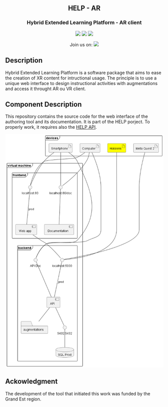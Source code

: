 <h2 align="center">HELP - AR</h2>
<h3 align="center">Hybrid Extended Learning Platform - AR client</h3>
<p align="center">
    <a href=""><img src="https://img.shields.io/badge/c%23-%23239120.svg?logo=c-sharp&logoColor=white"/></a>
    <a href=""><img src="https://img.shields.io/badge/unity-%23000000.svg?logo=unity&logoColor=white"/></a>
    <a href=""><img src="https://img.shields.io/badge/Microsoft_Hololens-0078D4?logo=microsoft&logoColor=white"/></a>
</p>
<p align="center"> Join us on: 
<a href="https://discord.gg/GeR6cFV9nq"><img src="https://img.shields.io/badge/Discord-%235865F2.svg?logo=discord&logoColor=white"/></a>
</p>

## Description
Hybrid Extended Learning Platform is a software package that aims to ease the creation of XR content for intructional usage. The principle is to use a unique web interface to design instructional activities with augmentations and access it throught AR ou VR client. 

## Component Description
This repository contains the source code for the web interface of the authoring tool and its documentation. It is part of the HELP porject. To properly work, it requires also the [HELP API](https://github.com/ERPI-UL/HELP-API).

![position in the achirtecture](./docs/physical-archi-2.png)

## Ackowledgment
The development of the tool that initiated this work was funded by the Grand Est region.